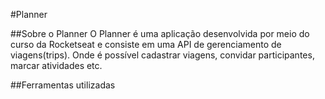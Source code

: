 #Planner

##Sobre o Planner
O Planner é uma aplicação desenvolvida por meio do curso da Rocketseat e consiste em uma API de gerenciamento de viagens(trips). Onde é possível cadastrar viagens, convidar participantes, marcar atividades etc.

##Ferramentas utilizadas
